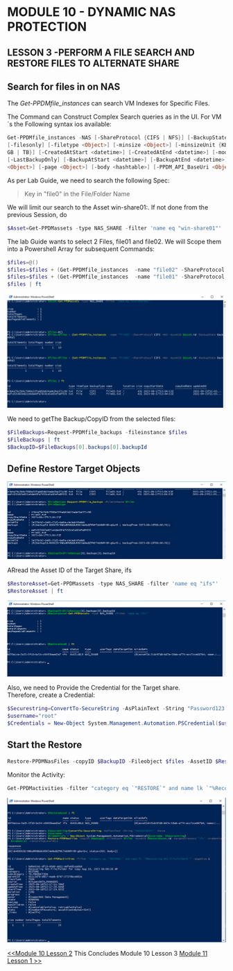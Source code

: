 # MODULE 10 - DYNAMIC NAS PROTECTION

## LESSON 3 -PERFORM A FILE SEARCH AND RESTORE FILES TO ALTERNATE SHARE

## Search for files in on NAS

The *Get-PPDMfile_instances* can search VM Indexes for Specific Files.

The Command can Construct Complex Search queries as in the UI. For VM´s the Following syntax ios available:

```Powershell
Get-PPDMfile_instances -NAS [-ShareProtocol {CIFS | NFS}] [-BackupState {Skipped | BackedUp}] [-name <Object>] [-location <Object>]
[-filesonly] [-filetype <Object>] [-minsize <Object>] [-minsizeUnit {KB | MB | GB | TB}] [-maxsize <Object>] [-maxsizeUnit {KB | MB |
GB | TB}] [-CreatedAtStart <datetime>] [-CreatedAtEnd <datetime>] [-modifiedAtStart <datetime>] [-modifiedAtEnd <datetime>]
[-LastBackupOnly] [-BackupAtStart <datetime>] [-BackupAtEnd <datetime>] [-SourceServer <string>] [-AssetID <string>] [-pageSize
<Object>] [-page <Object>] [-body <hashtable>] [-PPDM_API_BaseUri <Object>] [-apiver <Object>]  [<CommonParameters>]
```

As per Lab Guide, we need to search the following Spec:

> Key in "file0" in the File/Folder Name

We will limit our search to the Asset win-share01:. If not done from the previous Session, do  

```Powershell
$Asset=Get-PPDMassets -type NAS_SHARE -filter 'name eq "win-share01"'
```

The lab Guide wants to select 2 Files, file01 and file02. We will Scope them into a Powershell Array for subsequent Commands:

```Powershell
$files=@()
$files=$files + (Get-PPDMfile_instances  -name "file02" -ShareProtocol CIFS -NAS -AssetID $Asset.id -BackupState BackedUp)
$files=$files + (Get-PPDMfile_instances  -name "file01" -ShareProtocol CIFS -NAS -AssetID $Asset.id -BackupState BackedUp)
$files | ft
```

![Alt text](image-59.png)

We need to getThe Backup/CopyID from the selected files:

```Powershell
$FileBackups=Request-PPDMfile_backups -fileinstance $files
$FileBackups | ft
$BackupID=$FileBackups[0].backups[0].backupId
```

## Define Restore Target Objects
![Alt text](image-60.png)

ARread the Asset ID of the Target Share, ifs

```Powershell
$RestoreAsset=Get-PPDMassets -type NAS_SHARE -filter 'name eq "ifs"'
$RestoreAsset | ft
```

![Alt text](image-61.png)

Also, we need to Provide the Credential for the Target share.  
Therefore, create a Credential:

```Powershell
$Securestring=ConvertTo-SecureString -AsPlainText -String "Password123!" -Force
$username="root"
$Credentials = New-Object System.Management.Automation.PSCredential($username, $Securestring)
```

## Start the Restore

```Powershell
Restore-PPDMNasFiles -copyID $BackupID -Fileobject $files -AssetID $RestoreAsset.id -targetdirectory "ifs" -credential $credential  -restoreTopLevelACLs
```

Monitor the Activity:

```Powershell
Get-PPDMactivities -filter "category eq `"RESTORE`" and name lk `"%Recovering NAS File/Folder%`""
```

![Alt text](image-62.png)

[<<Module 10 Lesson 2](./Module_10_2.md) This Concludes Module 10 Lesson 3 [Module 11 Lesson 1 >>](./Module_11_1.md)
